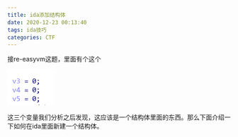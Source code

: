 ```yaml
---
title: ida添加结构体
date: 2020-12-23 00:13:40
tags: ida技巧
categories: CTF
---
```




接re-easyvm这题，里面有个这个

![5](re-easyvm/5.PNG)

这三个变量我们分析之后发现，这应该是一个结构体里面的东西。那么下面介绍一下如何在ida里面新建一个结构体。

